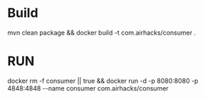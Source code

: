 # Build
mvn clean package && docker build -t com.airhacks/consumer .

# RUN

docker rm -f consumer || true && docker run -d -p 8080:8080 -p 4848:4848 --name consumer com.airhacks/consumer 
